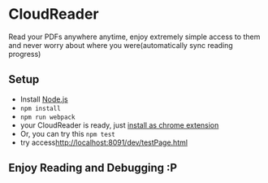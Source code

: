 # CloudReader
Read your PDFs anywhere anytime, enjoy extremely simple access to them and never worry about where you were(automatically sync reading progress)

## Setup

  * Install [Node.js](https://nodejs.org/en/download/)
  * `npm install`
  * `npm run webpack`
  * your CloudReader is ready, just [install as chrome extension](https://developer.chrome.com/extensions/getstarted)
  * Or, you can try this `npm test`
  * try access[http://localhost:8091/dev/testPage.html](http://localhost:8091/dev/testPage.html)

## Enjoy Reading and Debugging :P
